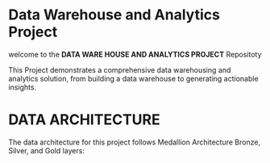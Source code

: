 # Data Warehouse and Analytics Project

welcome to the **DATA WARE HOUSE AND ANALYTICS PROJECT** Repositoty

This Project demonstrates a comprehensive data warehousing and analytics solution, from building a data warehouse to generating actionable insights. 
# DATA ARCHITECTURE
The data architecture for this project follows Medallion Architecture Bronze, Silver, and Gold layers:
